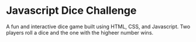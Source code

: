 # Javascript Dice Challenge
A fun and interactive dice game built using HTML, CSS, and Javascript. Two players roll a dice and the one with the higheer number wins.